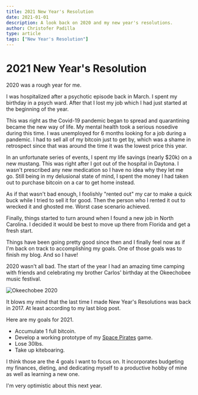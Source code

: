 ```yaml
---
title: 2021 New Year's Resolution
date: 2021-01-01
description: A look back on 2020 and my new year's resolutions.
author: Christofer Padilla
type: article
tags: ["New Year's Resolution"]
---
```


# 2021 New Year's Resolution

2020 was a rough year for me.

I was hospitalized after a psychotic episode back in March. I spent my birthday in a psych ward. After that I lost my job which I had just started at the beginning of the year.

This was right as the Covid-19 pandemic began to spread and quarantining became the new way of life. My mental health took a serious nosedive during this time. I was unemployed for 6 months looking for a job during a pandemic. I had to sell all of my bitcoin just to get by, which was a shame in retrospect since that was around the time it was the lowest price this year.

In an unfortunate series of events, I spent my life savings (nearly $20k) on a new mustang. This was right after I got out of the hospital in Daytona. I wasn't prescribed any new medication so I have no idea why they let me go. Still being in my delusional state of mind, I spent the money I had taken out to purchase bitcoin on a car to get home instead.

As if that wasn't bad enough, I foolishly "rented out" my car to make a quick buck while I tried to sell it for good. Then the person who I rented it out to wrecked it and ghosted me. Worst case scenario achieved.

Finally, things started to turn around when I found a new job in North Carolina. I decided it would be best to move up there from Florida and get a fresh start.

Things have been going pretty good since then and I finally feel now as if I'm back on track to accomplishing my goals. One of those goals was to finish my blog. And so I have!

2020 wasn't all bad. The start of the year I had an amazing time camping with friends and celebrating my brother Carlos' birthday at the Okeechobee music festival.

![Okeechobee 2020](/images/IMG_20200307_125647_2.jpg)

It blows my mind that the last time I made New Year's Resolutions was back in 2017. At least according to my last blog post.

Here are my goals for 2021.

* Accumulate 1 full bitcoin.
* Develop a working prototype of my [Space Pirates](/tags/#Space-Pirates) game.
* Lose 30lbs.
* Take up kiteboaring.

I think those are the 4 goals I want to focus on. It incorporates budgeting my finances, dieting, and dedicating myself to a productive hobby of mine as well as learning a new one.

I'm very optimistic about this next year.

<TagLinks />

<Comments />
